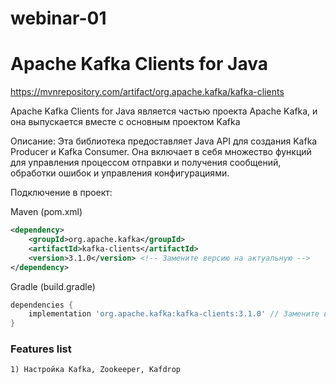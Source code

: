 # webinar-01
# Apache Kafka Clients for Java
https://mvnrepository.com/artifact/org.apache.kafka/kafka-clients

Apache Kafka Clients for Java является частью проекта Apache Kafka, и она выпускается вместе с основным проектом Kafka

Описание: Эта библиотека предоставляет Java API для создания Kafka Producer и Kafka Consumer. Она включает в себя множество функций для управления процессом отправки и получения сообщений, обработки ошибок и управления конфигурациями.  

Подключение в проект:  

Maven (pom.xml) 
```xml
<dependency>
    <groupId>org.apache.kafka</groupId>
    <artifactId>kafka-clients</artifactId>
    <version>3.1.0</version> <!-- Замените версию на актуальную -->
</dependency>
```

Gradle (build.gradle)  
```groovy
dependencies {
    implementation 'org.apache.kafka:kafka-clients:3.1.0' // Замените версию на актуальную
}
```

### Features list
```txt
1) Настройка Kafka, Zookeeper, Kafdrop 
```